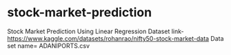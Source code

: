 # stock-market-prediction
Stock Market Prediction Using Linear Regression  Dataset link-https://www.kaggle.com/datasets/rohanrao/nifty50-stock-market-data Data set name= ADANIPORTS.csv
